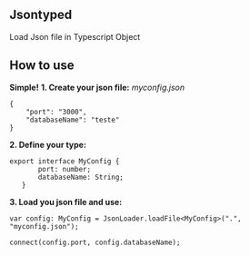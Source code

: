 Jsontyped
--------
Load Json file in Typescript Object

How to use
---------
**Simple!**
**1. Create your json file:**
*myconfig.json*

    {
        "port": "3000",
        "databaseName": "teste"
    }


**2. Define your type:**
   

    export interface MyConfig {
           port: number;
           databaseName: String;
       }

**3. Load you json file and use:**

    var config: MyConfig = JsonLoader.loadFile<MyConfig>(".", "myconfig.json");
    
	connect(config.port, config.databaseName);



